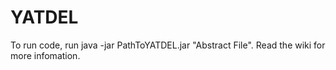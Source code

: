 # YATDEL

To run code, run java -jar PathToYATDEL.jar "Abstract File". Read the wiki for more infomation.
